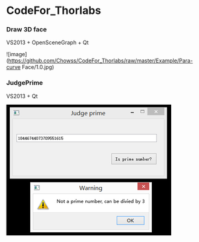# CodeFor_Thorlabs
### Draw 3D face
VS2013 + OpenSceneGraph + Qt

![image](https://github.com/Chowss/CodeFor_Thorlabs/raw/master/Example/Para-curve Face/1.0.jpg)

### JudgePrime
VS2013 + Qt

![image](https://github.com/Chowss/CodeFor_Thorlabs/raw/master/Example/JudgePrime/4.jpg)
